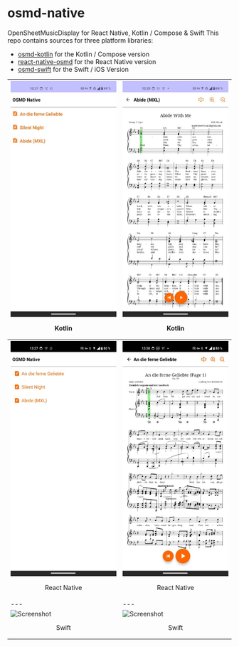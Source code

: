 # osmd-native

OpenSheetMusicDisplay for React Native, Kotlin / Compose & Swift
This repo contains sources for three platform libraries:
- [osmd-kotlin](osmd-kotlin/) for the Kotlin / Compose version
- [react-native-osmd](react-native-osmd/) for the React Native version
- [osmd-swift](osmd-swift/) for the Swift / iOS Version

| ![Screenshot](osmd-kotlin/screenshot_1.jpg) <p align="center">Kotlin</p> | ![Screenshot](osmd-kotlin/screenshot_2.jpg) <p align="center">Kotlin</p> |
|---	|---	|
| ![Screenshot](react-native-osmd/screenshot_1.jpg) <p align="center">React Native</p> | ![Screenshot](react-native-osmd/screenshot_2.jpg) <p align="center">React Native</p> |
|---	|---	|
| ![Screenshot](osmd-swift/screenshot_1.jpg) <p align="center">Swift</p> | ![Screenshot](osmd-swift/screenshot_2.jpg) <p align="center">Swift</p> |

